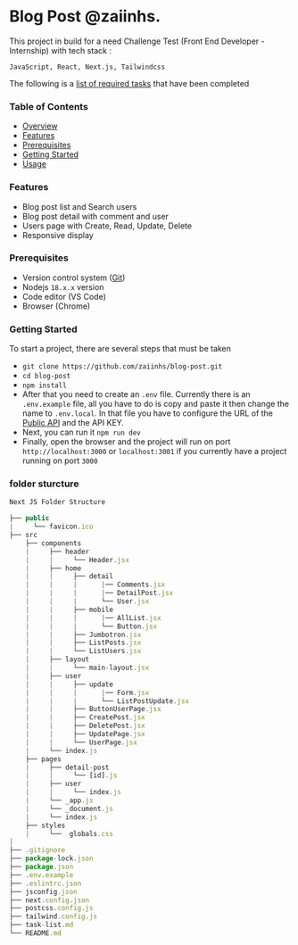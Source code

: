 # Blog Post @zaiinhs.
This project in build for a need Challenge Test (Front End Developer - Internship) with tech stack :

`JavaScript, React, Next.js, Tailwindcss`

The following is a [list of required tasks](./task-list.md) that have been completed

### Table of Contents
- [Overview](#blog-post-zaiinhs)
- [Features](#features)
- [Prerequisites](#prerequisites)
- [Getting Started](#getting-started)
- [Usage](#usage)

### Features
- Blog post list and Search users
- Blog post detail with comment and user 
- Users page with Create, Read, Update, Delete
- Responsive display 

### Prerequisites
- Version control system ([Git](https://git-scm.com/))
- Nodejs `18.x.x` version
- Code editor (VS Code)
- Browser (Chrome)

### Getting Started

To start a project, there are several steps that must be taken

- `git clone https://github.com/zaiinhs/blog-post.git`
- `cd blog-post`
- `npm install`
- After that you need to create an `.env` file. Currently there is an `.env.example` file, all you have to do is copy and paste it then change the name to `.env.local`. In that file you have to configure the URL of the [Public API](https://gorest.co.in/public/v2) and the API KEY.
- Next, you can run it `npm run dev`
- Finally, open the browser and the project will run on port `http://localhost:3000` or `localhost:3001` if you currently have a project running on port `3000` 

### folder sturcture
```javascript
Next JS Folder Structure

├── public
|     └── favicon.ico
├── src
    ├── components
    |     ├── header
    |     |     └── Header.jsx
    |	  ├── home
    |     |     ├── detail
    |     |     |      |── Comments.jsx
    |     |     |      |── DetailPost.jsx
    |     |     |      └── User.jsx
    |     |     ├── mobile
    |     |     |      |── AllList.jsx
    |     |     |      └── Button.jsx
    |     |     ├── Jumbotron.jsx
    |     |     ├── ListPosts.jsx
    |     |     └── ListUsers.jsx
    |     ├── layout
    |     |     └── main-layout.jsx
    |     ├── user
    |     |     ├── update
    |     |     |      |── Form.jsx
    |     |     |      └── ListPostUpdate.jsx
    |     |     ├── ButtonUserPage.jsx
    |     |     ├── CreatePost.jsx
    |     |     ├── DeletePost.jsx
    |     |     ├── UpdatePage.jsx
    |     |     └── UserPage.jsx
    |     └── index.js
    ├── pages
    |     ├── detail-post
    |     |     └── [id].js
    |     ├── user
    |     |     └── index.js
    |     └── _app.js
    |     └── _document.js 
    |     └── index.js
    ├── styles
    |     └──  globals.css
|
├── .gitignore
├── package-lock.json
├── package.json
├── .env.example
├── .eslintrc.json
├── jsconfig.json
├── next.config.json
├── postcss.config.js
├── tailwind.config.js
├── task-list.md
└── README.md
```